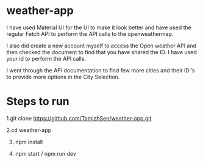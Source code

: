 # weather-app

I have used Material UI for the UI to make it look better and  have used the regular Fetch API to perform the API calls to the openweathermap. 

I also did create a new account myself to access the Open weather API and then checked the document to find that you have shared the ID. I have used your id to perform the API calls.

I went through the API documentation to find few more cities and their ID ’s to provide more options in the City Selection.


# Steps to run

1.git clone https://github.com/TamizhSen/weather-app.git

2.cd weather-app

3. npm install

4. npm start / npm run dev



